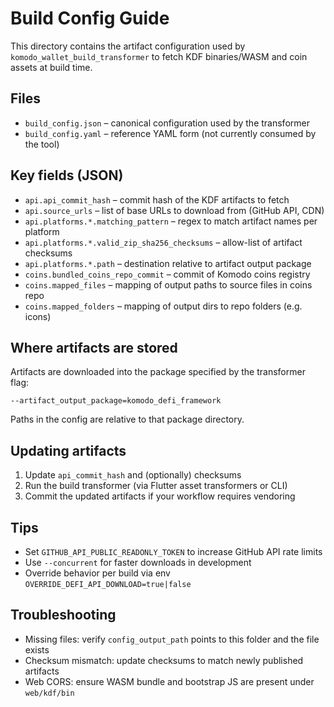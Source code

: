 # Build Config Guide

This directory contains the artifact configuration used by `komodo_wallet_build_transformer` to fetch KDF binaries/WASM and coin assets at build time.

## Files

- `build_config.json` – canonical configuration used by the transformer
- `build_config.yaml` – reference YAML form (not currently consumed by the tool)

## Key fields (JSON)

- `api.api_commit_hash` – commit hash of the KDF artifacts to fetch
- `api.source_urls` – list of base URLs to download from (GitHub API, CDN)
- `api.platforms.*.matching_pattern` – regex to match artifact names per platform
- `api.platforms.*.valid_zip_sha256_checksums` – allow-list of artifact checksums
- `api.platforms.*.path` – destination relative to artifact output package
- `coins.bundled_coins_repo_commit` – commit of Komodo coins registry
- `coins.mapped_files` – mapping of output paths to source files in coins repo
- `coins.mapped_folders` – mapping of output dirs to repo folders (e.g. icons)

## Where artifacts are stored

Artifacts are downloaded into the package specified by the transformer flag:

```
--artifact_output_package=komodo_defi_framework
```

Paths in the config are relative to that package directory.

## Updating artifacts

1. Update `api_commit_hash` and (optionally) checksums
2. Run the build transformer (via Flutter asset transformers or CLI)
3. Commit the updated artifacts if your workflow requires vendoring

## Tips

- Set `GITHUB_API_PUBLIC_READONLY_TOKEN` to increase GitHub API rate limits
- Use `--concurrent` for faster downloads in development
- Override behavior per build via env `OVERRIDE_DEFI_API_DOWNLOAD=true|false`

## Troubleshooting

- Missing files: verify `config_output_path` points to this folder and the file exists
- Checksum mismatch: update checksums to match newly published artifacts
- Web CORS: ensure WASM bundle and bootstrap JS are present under `web/kdf/bin`
